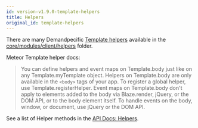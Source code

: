 ```yaml
---
id: version-v1.9.0-template-helpers
title: Helpers
original_id: template-helpers
---
```

    
There are many Demandpecific [Template helpers](http://docs.meteor.com/#/full/template_helpers) available in the [core/modules/client/helpers](https://github.com/reactioncommerce/reaction/tree/v1.8.0/client/modules/core/helpers) folder.

Meteor Template helper docs:

> You can define helpers and event maps on Template.body just like on any Template.myTemplate object.
> Helpers on Template.body are only available in the `<body>` tags of your app. To register a global helper, use Template.registerHelper. Event maps on Template.body don't apply to elements added to the body via Blaze.render, jQuery, or the DOM API, or to the body element itself. To handle events on the body, window, or document, use jQuery or the DOM API.

See a list of Helper methods in the [API Docs: Helpers](http://api.docs.reactioncommerce.com/Helpers.html).
